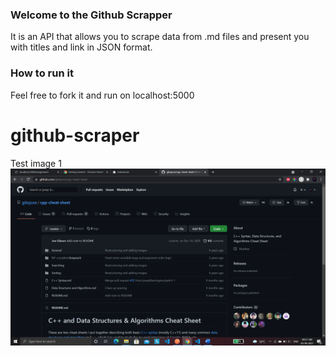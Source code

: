 ### Welcome to the Github Scrapper

It is an API that allows you to scrape data from .md files and present you with titles and link in JSON format.

### How to run it

Feel free to fork it and run on localhost:5000
# github-scraper

Test image 1
<img src="https://github.com/somil24/github-scraper/blob/master/images/Screenshot%20(152).png"
     alt="test image"
     style="float: left; margin-right: 10px;" />

